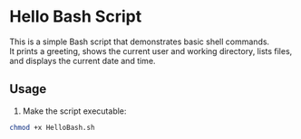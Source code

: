 # Hello Bash Script

This is a simple Bash script that demonstrates basic shell commands.  
It prints a greeting, shows the current user and working directory, lists files, and displays the current date and time.

## Usage
1. Make the script executable:
```bash
chmod +x HelloBash.sh